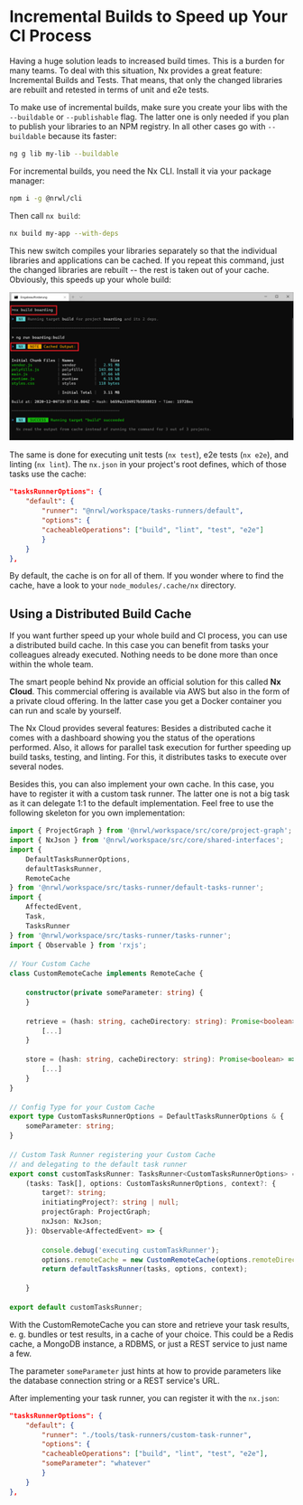 # Incremental Builds to Speed up Your CI Process

Having a huge solution leads to increased build times. This is a burden for many teams. To deal with this situation, Nx provides a great feature: Incremental Builds and Tests. That means, that only the changed libraries are rebuilt and retested in terms of unit and e2e tests.

<!-- ## Using Incremental Builds -->

To make use of incremental builds, make sure you create your libs with the ``--buildable`` or ``--publishable`` flag. The latter one is only needed if you plan to publish your libraries to an NPM registry. In all other cases go with ``--buildable`` because its faster:

```bash
ng g lib my-lib --buildable
```

For incremental builds, you need the Nx CLI. Install it via your package manager:

```bash
npm i -g @nrwl/cli
```

Then call ``nx build``:

```bash
nx build my-app --with-deps
```

This new switch compiles your libraries separately so that the individual libraries and applications can be cached. If you repeat this command, just the changed libraries are rebuilt -- the rest is taken out of your cache. Obviously, this speeds up your whole build:

![](images/with-deps.png)


The same is done for executing unit tests (``nx test``), e2e tests (``nx e2e``), and linting (``nx lint``). The ``nx.json`` in your project's root defines, which of those tasks use the cache:

```json
"tasksRunnerOptions": {
    "default": {
        "runner": "@nrwl/workspace/tasks-runners/default",
        "options": {
        "cacheableOperations": ["build", "lint", "test", "e2e"]
        }
    }
},
```

By default, the cache is on for all of them. If you wonder where to find the cache, have a look to your ``node_modules/.cache/nx`` directory.

## Using a Distributed Build Cache

If you want further speed up your whole build and CI process, you can use a distributed build cache. In this case you can benefit from tasks your colleagues already executed. Nothing needs to be done more than once within the whole team.

The smart people behind Nx provide an official solution for this called **Nx Cloud**. This commercial offering is available via AWS but also in the form of a private cloud offering. In the latter case you get a Docker container you can run and scale by yourself. 

The Nx Cloud provides several features: Besides a distributed cache it comes with a dashboard showing you the status of the operations performed. Also, it allows for parallel task execution for further speeding up build tasks, testing, and linting. For this, it distributes tasks to execute over several nodes. 

Besides this, you can also implement your own cache. In this case, you have to register it with a custom task runner. The latter one is not a big task as it can delegate 1:1 to the default implementation. Feel free to use the following skeleton for you own implementation:

```typescript
import { ProjectGraph } from '@nrwl/workspace/src/core/project-graph';
import { NxJson } from '@nrwl/workspace/src/core/shared-interfaces';
import { 
    DefaultTasksRunnerOptions, 
    defaultTasksRunner, 
    RemoteCache 
} from '@nrwl/workspace/src/tasks-runner/default-tasks-runner';
import { 
    AffectedEvent, 
    Task, 
    TasksRunner 
} from '@nrwl/workspace/src/tasks-runner/tasks-runner';
import { Observable } from 'rxjs';

// Your Custom Cache
class CustomRemoteCache implements RemoteCache {

    constructor(private someParameter: string) {
    }

    retrieve = (hash: string, cacheDirectory: string): Promise<boolean> => {
        [...]
    }

    store = (hash: string, cacheDirectory: string): Promise<boolean> => {
        [...]
    }
}

// Config Type for your Custom Cache
export type CustomTasksRunnerOptions = DefaultTasksRunnerOptions & {
    someParameter: string;
}

// Custom Task Runner registering your Custom Cache
// and delegating to the default task runner
export const customTasksRunner: TasksRunner<CustomTasksRunnerOptions> =
    (tasks: Task[], options: CustomTasksRunnerOptions, context?: {
        target?: string;
        initiatingProject?: string | null;
        projectGraph: ProjectGraph;
        nxJson: NxJson;
    }): Observable<AffectedEvent> => {

        console.debug('executing customTaskRunner');
        options.remoteCache = new CustomRemoteCache(options.remoteDirectory);
        return defaultTasksRunner(tasks, options, context);

    }

export default customTasksRunner;
```

With the CustomRemoteCache you can store and retrieve your task results, e. g. bundles or test results, in a cache of your choice. This could be a Redis cache, a MongoDB instance, a RDBMS, or just a REST service to just name a few.

The parameter ``someParameter`` just hints at how to provide parameters like the database connection string or a REST service's URL.

After implementing your task runner, you can register it with the ``nx.json``:

```json
"tasksRunnerOptions": {
    "default": {
        "runner": "./tools/task-runners/custom-task-runner",
        "options": {
        "cacheableOperations": ["build", "lint", "test", "e2e"],
        "someParameter": "whatever"
        }
    }
},
```

